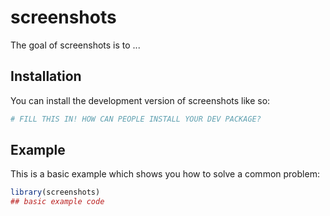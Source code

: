 
# screenshots

<!-- badges: start -->
<!-- badges: end -->

The goal of screenshots is to ...

## Installation

You can install the development version of screenshots like so:

``` r
# FILL THIS IN! HOW CAN PEOPLE INSTALL YOUR DEV PACKAGE?
```

## Example

This is a basic example which shows you how to solve a common problem:

``` r
library(screenshots)
## basic example code
```


